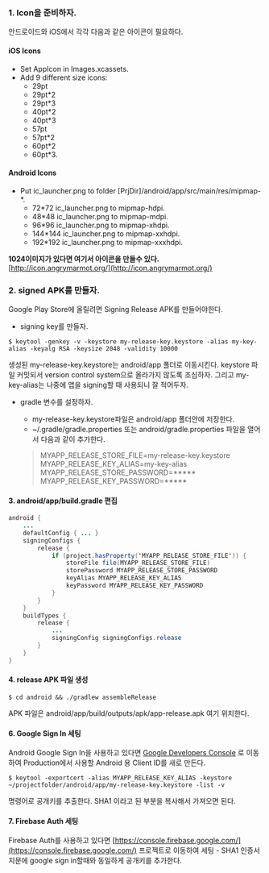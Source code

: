 ### 1. Icon을 준비하자.

안드로이드와 iOS에서 각각 다음과 같은 아이콘이 필요하다.
#### iOS Icons
* Set AppIcon in Images.xcassets.
* Add 9 different size icons:
    * 29pt
    * 29pt*2
    * 29pt*3
    * 40pt*2
    * 40pt*3
    * 57pt
    * 57pt*2
    * 60pt*2
    * 60pt*3.

#### Android Icons
* Put ic_launcher.png to folder [PrjDir]/android/app/src/main/res/mipmap-*.
    * 72*72 ic_launcher.png to mipmap-hdpi.
    * 48*48 ic_launcher.png to mipmap-mdpi.
    * 96*96 ic_launcher.png to mipmap-xhdpi.
    * 144*144 ic_launcher.png to mipmap-xxhdpi.
    * 192*192 ic_launcher.png to mipmap-xxxhdpi.

**1024이미지가 있다면 여기서 아이콘을 만들수 있다.**
[http://icon.angrymarmot.org/](http://icon.angrymarmot.org/)

### 2. signed APK를 만들자.

Google Play Store에 올릴려면 Signing Release APK를 만들어야한다.

- signing key를 만들자.
~~~
$ keytool -genkey -v -keystore my-release-key.keystore -alias my-key-alias -keyalg RSA -keysize 2048 -validity 10000
~~~
생성된 my-release-key.keystore는 android/app 폴더로 이동시킨다.
keystore 파일 커밋되서 version control system으로 올라가지 않도록 조심하자.
그리고 my-key-alias는 나중에 앱을 signing할 때 사용되니 잘 적어두자.

- gradle 변수를 설정하자.
    * my-release-key.keystore파일은 android/app 폴더안에 저장한다.
    * ~/.gradle/gradle.properties 또는 android/gradle.properties 파일을 열어서 다음과 같이 추가한다.

    > MYAPP_RELEASE_STORE_FILE=my-release-key.keystore
    MYAPP_RELEASE_KEY_ALIAS=my-key-alias
    MYAPP_RELEASE_STORE_PASSWORD=*****
    MYAPP_RELEASE_KEY_PASSWORD=*****

#### 3. android/app/build.gradle 편집
~~~java
android {
    ...
    defaultConfig { ... }
    signingConfigs {
        release {
            if (project.hasProperty('MYAPP_RELEASE_STORE_FILE')) {
                storeFile file(MYAPP_RELEASE_STORE_FILE)
                storePassword MYAPP_RELEASE_STORE_PASSWORD
                keyAlias MYAPP_RELEASE_KEY_ALIAS
                keyPassword MYAPP_RELEASE_KEY_PASSWORD
            }
        }
    }
    buildTypes {
        release {
            ...
            signingConfig signingConfigs.release
        }
    }
}
~~~

#### 4. release APK 파일 생성
~~~
$ cd android && ./gradlew assembleRelease
~~~

APK 파일은 android/app/build/outputs/apk/app-release.apk 여기 위치한다.


#### 6. Google Sign In 세팅
Android Google Sign In을 사용하고 있다면 [Google Developers Console](https://console.developers.google.com/apis) 로 이동하여
Production에서 사용할 Android 용 Client ID를 새로 만든다.

~~~
$ keytool -exportcert -alias MYAPP_RELEASE_KEY_ALIAS -keystore ~/projectfolder/android/app/my-release-key.keystore -list -v
~~~

명령어로 공개키를 추출한다.
SHA1 이라고 된 부분을 복사해서 가져오면 된다.

#### 7. Firebase Auth 세팅
Firebase Auth를 사용하고 있다면 [https://console.firebase.google.com/](https://console.firebase.google.com/)
프로젝트로 이동하여 세팅 - SHA1 인증서 지문에 google sign in할때와 동일하게 공개키를 추가한다.

